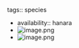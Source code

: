 tags:: species

- availability:: hanara
- ![image.png](https://peach-geographical-bat-397.mypinata.cloud/ipfs/QmVCJfeXHsGA2S3RVd36SBFhe6a5PDfmKMni6JS1yCLi97)
- ![image.png](https://peach-geographical-bat-397.mypinata.cloud/ipfs/QmUtwUzT9yJQwrZDv1SN7H4UGdtxi57Fe1KcXeAGCDsMUp)